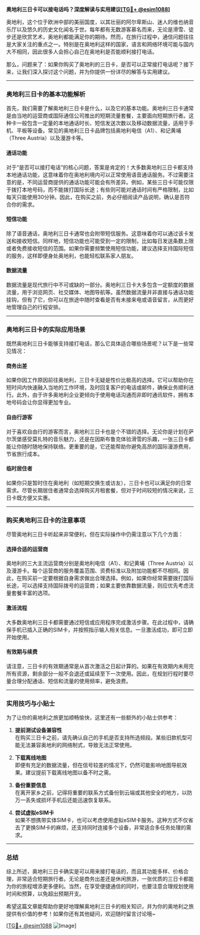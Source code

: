 **奥地利三日卡可以接电话吗？深度解读与实用建议[[TG💪+ @esim1088](https://t.me/s/esim1088)]**

奥地利，这个位于欧洲中部的美丽国度，以其壮丽的阿尔卑斯山、迷人的维也纳音乐厅以及悠久的历史文化闻名于世。每年都有无数游客慕名而来，无论是滑雪、徒步还是欣赏艺术，奥地利都能满足你的期待。然而，在旅行过程中，通信问题往往是大家关注的重点之一。特别是在奥地利这样的国家，语言和网络环境可能与国内大不相同，因此很多人会担心自己在奥地利是否能顺利接打电话。

那么，问题来了：如果你购买了奥地利的三日卡，是否可以正常接打电话呢？接下来，让我们深入探讨这个问题，并为你提供一份详尽的解答与实用建议。

---

### 奥地利三日卡的基本功能解析

首先，我们需要了解奥地利三日卡是什么，以及它的基本功能。奥地利三日卡通常是由当地的运营商或国际通信公司推出的短期流量套餐，主要面向短期旅行者。这种卡一般包含一定量的本地通话时长、短信发送次数以及移动数据流量，适用于手机、平板等设备。常见的奥地利三日卡品牌包括奥地利电信（A1）、和记黄埔（Three Austria）以及漫游卡等。

#### **通话功能**
对于“是否可以接打电话”的核心问题，答案是肯定的！大多数奥地利三日卡都支持本地通话功能，这意味着你在奥地利境内可以正常使用语音通话服务。不过需要注意的是，不同运营商提供的通话功能可能会有所差异。例如，某些三日卡可能仅限于拨打本地号码，而不能拨打国际长途；有些则可能对通话时间有严格限制，比如每天只能使用30分钟。因此，在购买之前，务必仔细阅读产品说明，确认是否符合你的需求。

#### **短信功能**
除了语音通话，奥地利三日卡通常也会附带短信服务。这意味着你可以通过该卡发送和接收短信。同样地，短信功能也可能受到一定的限制，比如每日发送条数上限或者免费接收短信的范围。如果你需要频繁使用短信功能，建议选择支持国际短信的服务，这样即便身处奥地利，也能轻松联系家人朋友。

#### **数据流量**
数据流量是现代旅行中不可或缺的一部分。奥地利三日卡大多包含一定额度的数据流量，用于浏览网页、社交媒体、地图导航等。虽然数据流量并非直接与通话功能挂钩，但有了它，你可以在旅途中随时查看是否有未接来电或语音留言，从而更好地管理自己的行程安排。

---

### 奥地利三日卡的实际应用场景

既然奥地利三日卡能够支持接打电话，那么它具体适合哪些场景呢？以下是一些常见情况：

#### **商务出差**
如果你因工作原因前往奥地利，三日卡无疑是性价比极高的选择。它可以帮助你在短时间内快速融入当地的工作环境，及时回复客户的电话或邮件，确保业务顺利进行。此外，由于许多奥地利企业更倾向于使用电话沟通而非即时通讯软件，拥有本地号码会让你显得更加专业。

#### **自由行游客**
对于喜欢自由行的游客而言，奥地利三日卡也是个不错的选择。无论你是计划在萨尔茨堡感受莫扎特的音乐魅力，还是在因斯布鲁克体验滑雪的乐趣，一张三日卡都能让你随时随地保持联络。更重要的是，它还能帮助你避免高昂的国际漫游费用，节省旅行成本。

#### **临时居住者**
如果你只是暂时住在奥地利（如短期交换生或访友），三日卡也可以满足你的日常需求。尽管长期居住者通常会选择购买月租套餐，但对于时间较短的情况来说，三日卡既方便又实惠。

---

### 购买奥地利三日卡的注意事项

尽管奥地利三日卡听起来非常便利，但在实际操作中仍需注意以下几个方面：

#### **选择合适的运营商**
奥地利的三大主流运营商分别是奥地利电信（A1）、和记黄埔（Three Austria）以及漫游卡。每个运营商的服务覆盖范围、资费标准以及附加功能都不尽相同。因此，在购买前一定要根据自身需求做出合理选择。例如，如果你经常需要拨打国际长途，可以选择支持国际拨号的运营商；如果主要依靠数据流量，则应优先考虑流量套餐丰富的选项。

#### **激活流程**
大多数奥地利三日卡都需要通过短信或应用程序完成激活步骤。在此过程中，请确保手机已插入正确的SIM卡，并按照指示输入相关信息。一旦激活成功，即可立即开始使用。

#### **有效期与续费**
请注意，三日卡的有效期通常是从首次激活之日起计算的。如果在有效期内未用完所有资源，剩余部分一般不会退还或延续至下一次使用。因此，在规划行程时要尽量合理分配通话、短信和流量的使用频率，避免浪费。

---

### 实用技巧与小贴士

为了让你的奥地利之旅更加顺畅愉快，这里还有一些额外的小贴士供参考：

1. **提前测试设备兼容性**  
   在购买三日卡之前，请先确认自己的手机是否支持所选频段。某些旧款机型可能无法兼容奥地利的网络制式，导致无法正常使用。

2. **下载离线地图**  
   即便有充足的数据流量，但在信号较差的情况下，仍然可能影响地图导航效果。建议提前下载离线地图以备不时之需。

3. **备份重要信息**  
   在离开家乡之前，记得将重要的联系方式备份到云端或其他安全的地方，以防万一丢失或损坏手机后还能迅速恢复联系。

4. **尝试虚拟eSIM卡**  
   如果不想携带实体SIM卡，也可以考虑使用虚拟eSIM卡服务。这种方式不仅省去了更换SIM卡的麻烦，还支持同时连接多个设备，非常适合多任务处理的需求。

---

### 总结

综上所述，奥地利三日卡确实是可以用来接打电话的，而且其功能多样、价格合理，非常适合短期旅行者。无论是商务出差还是休闲旅游，一张优质的三日卡都能为你的旅程增添更多便利。当然，在享受便捷通信的同时，也要注意合理规划使用时间和预算，以免超出预期开支。

希望这篇文章能帮助你更好地理解奥地利三日卡的相关知识，并为你的奥地利之旅提供有价值的参考！如果你还有其他疑问，欢迎随时留言讨论哦~

[[TG💪+ @esim1088](https://t.me/s/esim1088) ![Image](https://i.postimg.cc/4NQfJmqS/Snipaste-2025-05-13-00-14-12.png)]